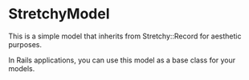 # StretchyModel [](#class-StretchyModel) [](#top)
This is a simple model that inherits from Stretchy::Record
for aesthetic purposes. 

In Rails applications, you can use this model as a base class
for your models.
    

